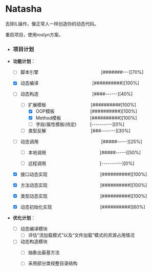 # Natasha
去除IL操作，像正常人一样创造你的动态代码。

重启项目，使用roslyn方案。


- ### 项目计划

- **功能计划**：

   - [ ]  脚本引擎&emsp;&emsp;&emsp;&emsp;&emsp;&emsp;&emsp;&emsp;&emsp;&emsp;&emsp;&emsp;&emsp;&emsp;[#######---][70%]

     - [x]  动态编译&emsp;&emsp;&emsp;&emsp;&emsp;&emsp;&emsp;&emsp;&emsp;&emsp;&emsp;&emsp;[##########][100%]
     - [ ]  动态构造&emsp;&emsp;&emsp;&emsp;&emsp;&emsp;&emsp;&emsp;&emsp;&emsp;&emsp;&emsp;[####------][40%]
          - [ ] 扩展模板&emsp;&emsp;&emsp;&emsp;&emsp;&emsp;&emsp;&emsp;&emsp;&emsp;[##########]100%]
            - [x] OOP模板&emsp;&emsp;&emsp;&emsp;&emsp;&emsp;&emsp;&emsp;[##########][100%]
            - [x] Method模板&emsp;&emsp;&emsp;&emsp;&emsp;&emsp;&ensp;[##########][100%]
            - [ ] 字段/属性模板(待定)&emsp;&emsp;&emsp;[----------][0%]
          - [ ] 类型反解&emsp;&emsp;&emsp;&emsp;&emsp;&emsp;&emsp;&emsp;&emsp;&emsp;[###-------][30%]
   
   - [ ]  动态调用&emsp;&emsp;&emsp;&emsp;&emsp;&emsp;&emsp;&emsp;&emsp;&emsp;&emsp;&emsp;&emsp;&emsp;[#####-----][25%] 
   
      - [ ] 本地调用&emsp;&emsp;&emsp;&emsp;&emsp;&emsp;&emsp;&emsp;&emsp;&emsp;&emsp;&emsp;[#####-----][50%]
      
      - [ ] 远程调用&emsp;&emsp;&emsp;&emsp;&emsp;&emsp;&emsp;&emsp;&emsp;&emsp;&emsp;&emsp;[----------][0%]
   
   - [x] 接口动态实现 &emsp;&emsp;&emsp;&emsp;&emsp;&emsp;&emsp;&emsp;&emsp;&emsp;&emsp;&ensp;[##########][100%]
   - [x] 方法动态实现 &emsp;&emsp;&emsp;&emsp;&emsp;&emsp;&emsp;&emsp;&emsp;&emsp;&emsp;&ensp;[##########][100%]
   - [x] 类型动态实现 &emsp;&emsp;&emsp;&emsp;&emsp;&emsp;&emsp;&emsp;&emsp;&emsp;&emsp;&ensp;[##########][100%]
   - [x] 动态初始化实现 &emsp;&emsp;&emsp;&emsp;&emsp;&emsp;&emsp;&emsp;&emsp;&emsp;&ensp;[##########][60%]

- **优化计划**：

     - [ ]  动态编译模块  
        - [ ]  评估“流加载模式”以及“文件加载”模式的资源占用情况
     - [ ]  动态构造模块  
        - [ ]  抽象出最基方法
        - [ ]  采用部分类规整目录结构
      
     
